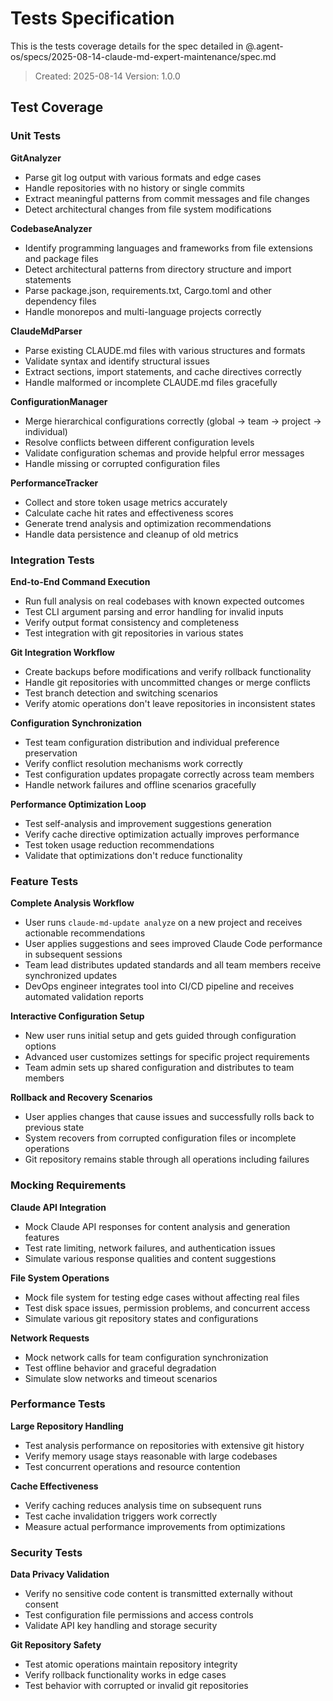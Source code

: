 # Tests Specification

This is the tests coverage details for the spec detailed in @.agent-os/specs/2025-08-14-claude-md-expert-maintenance/spec.md

> Created: 2025-08-14
> Version: 1.0.0

## Test Coverage

### Unit Tests

**GitAnalyzer**

- Parse git log output with various formats and edge cases
- Handle repositories with no history or single commits
- Extract meaningful patterns from commit messages and file changes
- Detect architectural changes from file system modifications

**CodebaseAnalyzer**

- Identify programming languages and frameworks from file extensions and package files
- Detect architectural patterns from directory structure and import statements
- Parse package.json, requirements.txt, Cargo.toml and other dependency files
- Handle monorepos and multi-language projects correctly

**ClaudeMdParser**

- Parse existing CLAUDE.md files with various structures and formats
- Validate syntax and identify structural issues
- Extract sections, import statements, and cache directives correctly
- Handle malformed or incomplete CLAUDE.md files gracefully

**ConfigurationManager**

- Merge hierarchical configurations correctly (global → team → project → individual)
- Resolve conflicts between different configuration levels
- Validate configuration schemas and provide helpful error messages
- Handle missing or corrupted configuration files

**PerformanceTracker**

- Collect and store token usage metrics accurately
- Calculate cache hit rates and effectiveness scores
- Generate trend analysis and optimization recommendations
- Handle data persistence and cleanup of old metrics

### Integration Tests

**End-to-End Command Execution**

- Run full analysis on real codebases with known expected outcomes
- Test CLI argument parsing and error handling for invalid inputs
- Verify output format consistency and completeness
- Test integration with git repositories in various states

**Git Integration Workflow**

- Create backups before modifications and verify rollback functionality
- Handle git repositories with uncommitted changes or merge conflicts
- Test branch detection and switching scenarios
- Verify atomic operations don't leave repositories in inconsistent states

**Configuration Synchronization**

- Test team configuration distribution and individual preference preservation
- Verify conflict resolution mechanisms work correctly
- Test configuration updates propagate correctly across team members
- Handle network failures and offline scenarios gracefully

**Performance Optimization Loop**

- Test self-analysis and improvement suggestions generation
- Verify cache directive optimization actually improves performance
- Test token usage reduction recommendations
- Validate that optimizations don't reduce functionality

### Feature Tests

**Complete Analysis Workflow**

- User runs `claude-md-update analyze` on a new project and receives actionable recommendations
- User applies suggestions and sees improved Claude Code performance in subsequent sessions
- Team lead distributes updated standards and all team members receive synchronized updates
- DevOps engineer integrates tool into CI/CD pipeline and receives automated validation reports

**Interactive Configuration Setup**

- New user runs initial setup and gets guided through configuration options
- Advanced user customizes settings for specific project requirements
- Team admin sets up shared configuration and distributes to team members

**Rollback and Recovery Scenarios**

- User applies changes that cause issues and successfully rolls back to previous state
- System recovers from corrupted configuration files or incomplete operations
- Git repository remains stable through all operations including failures

### Mocking Requirements

**Claude API Integration**

- Mock Claude API responses for content analysis and generation features
- Test rate limiting, network failures, and authentication issues
- Simulate various response qualities and content suggestions

**File System Operations**

- Mock file system for testing edge cases without affecting real files
- Test disk space issues, permission problems, and concurrent access
- Simulate various git repository states and configurations

**Network Requests**

- Mock network calls for team configuration synchronization
- Test offline behavior and graceful degradation
- Simulate slow networks and timeout scenarios

### Performance Tests

**Large Repository Handling**

- Test analysis performance on repositories with extensive git history
- Verify memory usage stays reasonable with large codebases
- Test concurrent operations and resource contention

**Cache Effectiveness**

- Verify caching reduces analysis time on subsequent runs
- Test cache invalidation triggers work correctly
- Measure actual performance improvements from optimizations

### Security Tests

**Data Privacy Validation**

- Verify no sensitive code content is transmitted externally without consent
- Test configuration file permissions and access controls
- Validate API key handling and storage security

**Git Repository Safety**

- Test atomic operations maintain repository integrity
- Verify rollback functionality works in edge cases
- Test behavior with corrupted or invalid git repositories
